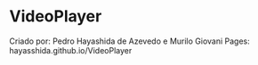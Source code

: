 # VideoPlayer
Criado por: Pedro Hayashida de Azevedo e Murilo Giovani
Pages: hayasshida.github.io/VideoPlayer
